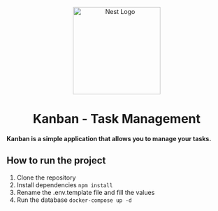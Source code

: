 <p align="center">
  <a href="http://nestjs.com/" target="blank"><img src="https://nestjs.com/img/logo-small.svg" width="200" alt="Nest Logo" /></a>
</p>

<h1 align="center">Kanban - Task Management</h1>

#### Kanban is a simple application that allows you to manage your tasks.

## How to run the project

1. Clone the repository 
2. Install dependencies `npm install`
3. Rename the .env.template file and fill the values
4. Run the database `docker-compose up -d`